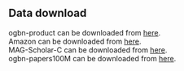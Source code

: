 ## Data download
ogbn-product can be downloaded from [here](https://v50tome-my.sharepoint.com/:f:/g/personal/sketchbane_v50tome_onmicrosoft_com/EkMKM8-9Mz5FpA_weM7hp_EBrDr8F2jtPSrX6rt8QIsuWQ).  
Amazon can be downloaded from [here](https://v50tome-my.sharepoint.com/:f:/g/personal/sketchbane_v50tome_onmicrosoft_com/EmHKeYP9bNBNk0hVYc83OO4BUglv5uaOT__bYCtfHpbA9g).  
MAG-Scholar-C can be downloaded from [here](https://v50tome-my.sharepoint.com/:f:/g/personal/sketchbane_v50tome_onmicrosoft_com/EgV5_AHINy9HiEysga07hwEBpDge2d-YIwAJP3yRhcSVSg).  
ogbn-papers100M can be downloaded from [here](https).
